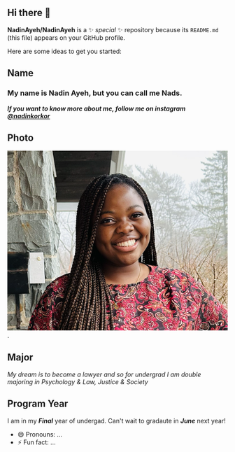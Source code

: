 ## Hi there 👋


**NadinAyeh/NadinAyeh** is a ✨ _special_ ✨ repository because its `README.md` (this file) appears on your GitHub profile.

Here are some ideas to get you started:

## Name 
### My name is Nadin Ayeh, but you can call me Nads. 
***If you want to know more about me, follow me on instagram [@nadinkorkor](https://www.instagram.com/)***
## Photo
![a picture of nadin](nadin%20picture.png). <br/>
## Major
*My dream is to become a lawyer and so for undergrad I am double majoring in Psychology & Law, Justice & Society*
## Program Year
I am in my ***Final*** year of undergad. Can't wait to gradaute in ***June*** next year!
- 😄 Pronouns: ...
- ⚡ Fun fact: ...

